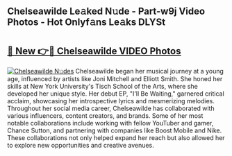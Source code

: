 ## Chelseawilde Le𝚊ked N𝚞de - Part-w9j Video Photos - Hot Onlyf𝚊ns Le𝚊ks DLYSt

# <h2><a href="http://ab12848.deff.icu/?id=Chelseawilde">🔗 New 👉🔴 Chelseawilde VIDEO Photos</a></h2>

[![Chelseawilde N𝚞des](https://i.imgur.com/rIISA9y.gif)](http://ab12848.deff.icu/?id=Chelseawilde)
Chelseawilde began her musical journey at a young age, influenced by artists like Joni Mitchell and Elliott Smith. She honed her skills at New York University's Tisch School of the Arts, where she developed her unique style. Her debut EP, "I'll Be Waiting," garnered critical acclaim, showcasing her introspective lyrics and mesmerizing melodies. Throughout her social media career, Chelseawilde has collaborated with various influencers, content creators, and brands. Some of her most notable collaborations include working with fellow YouTuber and gamer, Chance Sutton, and partnering with companies like Boost Mobile and Nike. These collaborations not only helped expand her reach but also allowed her to explore new opportunities and creative avenues.

